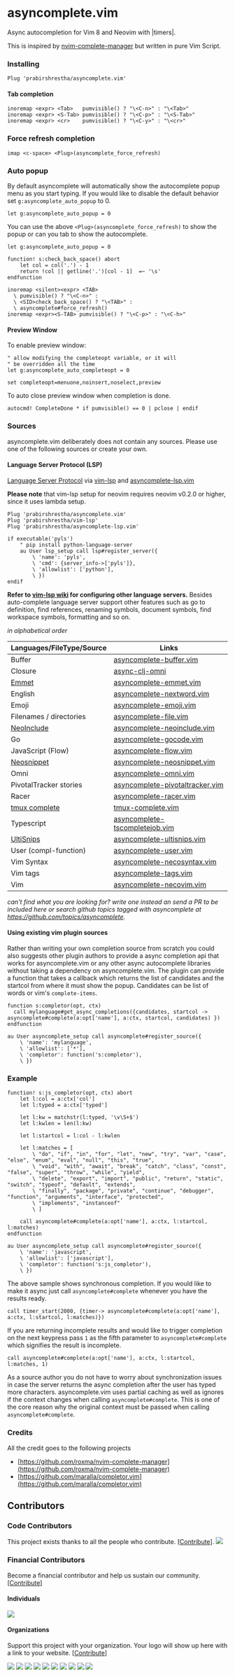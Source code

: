 asyncomplete.vim
================

Async autocompletion for Vim 8 and Neovim with |timers|.

This is inspired by [nvim-complete-manager](https://github.com/roxma/nvim-complete-manager) but written
in pure Vim Script.

### Installing

```viml
Plug 'prabirshrestha/asyncomplete.vim'
```

#### Tab completion

```vim
inoremap <expr> <Tab>   pumvisible() ? "\<C-n>" : "\<Tab>"
inoremap <expr> <S-Tab> pumvisible() ? "\<C-p>" : "\<S-Tab>"
inoremap <expr> <cr>    pumvisible() ? "\<C-y>" : "\<cr>"
```

### Force refresh completion

```vim
imap <c-space> <Plug>(asyncomplete_force_refresh)
```

### Auto popup
By default asyncomplete will automatically show the autocomplete popup menu as you start typing.
If you would like to disable the default behavior set `g:asyncomplete_auto_popup` to 0.

```vim
let g:asyncomplete_auto_popup = 0
```

You can use the above `<Plug>(asyncomplete_force_refresh)` to show the popup
or can you tab to show the autocomplete.

```vim
let g:asyncomplete_auto_popup = 0

function! s:check_back_space() abort
    let col = col('.') - 1
    return !col || getline('.')[col - 1]  =~ '\s'
endfunction

inoremap <silent><expr> <TAB>
  \ pumvisible() ? "\<C-n>" :
  \ <SID>check_back_space() ? "\<TAB>" :
  \ asyncomplete#force_refresh()
inoremap <expr><S-TAB> pumvisible() ? "\<C-p>" : "\<C-h>"
```

#### Preview Window

To enable preview window:

```vim
" allow modifying the completeopt variable, or it will
" be overridden all the time
let g:asyncomplete_auto_completeopt = 0

set completeopt=menuone,noinsert,noselect,preview
```

To auto close preview window when completion is done.

```vim
autocmd! CompleteDone * if pumvisible() == 0 | pclose | endif
```

### Sources

asyncomplete.vim deliberately does not contain any sources. Please use one of the following sources or create your own.

#### Language Server Protocol (LSP)
[Language Server Protocol](https://github.com/Microsoft/language-server-protocol) via [vim-lsp](https://github.com/prabirshrestha/vim-lsp) and [asyncomplete-lsp.vim](https://github.com/prabirshrestha/asyncomplete-lsp.vim)

**Please note** that vim-lsp setup for neovim requires neovim v0.2.0 or higher, since it uses lambda setup.

```vim
Plug 'prabirshrestha/asyncomplete.vim'
Plug 'prabirshrestha/vim-lsp'
Plug 'prabirshrestha/asyncomplete-lsp.vim'

if executable('pyls')
    " pip install python-language-server
    au User lsp_setup call lsp#register_server({
        \ 'name': 'pyls',
        \ 'cmd': {server_info->['pyls']},
        \ 'allowlist': ['python'],
        \ })
endif
```

**Refer to [vim-lsp wiki](https://github.com/prabirshrestha/vim-lsp/wiki/Servers) for configuring other language servers.** Besides auto-complete language server support other features such as go to definition, find references, renaming symbols, document symbols, find workspace symbols, formatting and so on.

*in alphabetical order*

| Languages/FileType/Source     | Links                                                                                              |
|-------------------------------|----------------------------------------------------------------------------------------------------|
| Buffer                        | [asyncomplete-buffer.vim](https://github.com/prabirshrestha/asyncomplete-buffer.vim)               |
| Closure                       | [async-clj-omni](https://github.com/clojure-vim/async-clj-omni)                                    |
| [Emmet][emmet-vim]            | [asyncomplete-emmet.vim](https://github.com/prabirshrestha/asyncomplete-emmet.vim)                 |
| English                       | [asyncomplete-nextword.vim](https://github.com/high-moctane/asyncomplete-nextword.vim)             |
| Emoji                         | [asyncomplete-emoji.vim](https://github.com/prabirshrestha/asyncomplete-emoji.vim)                 |
| Filenames / directories       | [asyncomplete-file.vim](https://github.com/prabirshrestha/asyncomplete-file.vim)                   |
| [NeoInclude][neoinclude]      | [asyncomplete-neoinclude.vim](https://github.com/kyouryuukunn/asyncomplete-neoinclude.vim)         |
| Go                            | [asyncomplete-gocode.vim](https://github.com/prabirshrestha/asyncomplete-gocode.vim)               |
| JavaScript (Flow)             | [asyncomplete-flow.vim](https://github.com/prabirshrestha/asyncomplete-flow.vim)                   |
| [Neosnippet][neosnippet]      | [asyncomplete-neosnippet.vim](https://github.com/prabirshrestha/asyncomplete-neosnippet.vim)       |
| Omni                          | [asyncomplete-omni.vim](https://github.com/yami-beta/asyncomplete-omni.vim)                        |
| PivotalTracker stories        | [asyncomplete-pivotaltracker.vim](https://github.com/hauleth/asyncomplete-pivotaltracker.vim)      |
| Racer                         | [asyncomplete-racer.vim](https://github.com/keremc/asyncomplete-racer.vim)                         |
| [tmux complete][tmuxcomplete] | [tmux-complete.vim][tmuxcomplete]                                                                  |
| Typescript                    | [asyncomplete-tscompletejob.vim](https://github.com/prabirshrestha/asyncomplete-tscompletejob.vim) |
| [UltiSnips][ultisnips]        | [asyncomplete-ultisnips.vim](https://github.com/prabirshrestha/asyncomplete-ultisnips.vim)         |
| User (compl-function)         | [asyncomplete-user.vim](https://github.com/jsit/asyncomplete-user.vim)                             |
| Vim Syntax                    | [asyncomplete-necosyntax.vim](https://github.com/prabirshrestha/asyncomplete-necosyntax.vim)       |
| Vim tags                      | [asyncomplete-tags.vim](https://github.com/prabirshrestha/asyncomplete-tags.vim)                   |
| Vim                           | [asyncomplete-necovim.vim](https://github.com/prabirshrestha/asyncomplete-necovim.vim)             |

[emmet-vim]:    https://github.com/mattn/emmet-vim
[neosnippet]:   https://github.com/Shougo/neosnippet.vim
[neoinclude]:   https://github.com/Shougo/neoinclude.vim
[tmuxcomplete]: https://github.com/wellle/tmux-complete.vim
[ultisnips]:    https://github.com/SirVer/ultisnips

*can't find what you are looking for? write one instead an send a PR to be included here or search github topics tagged with asyncomplete at https://github.com/topics/asyncomplete.*

#### Using existing vim plugin sources

Rather than writing your own completion source from scratch you could also suggests other plugin authors to provide a async completion api that works for asyncomplete.vim or any other async autocomplete libraries without taking a dependency on asyncomplete.vim. The plugin can provide a function that takes a callback which returns the list of candidates and the startcol from where it must show the popup. Candidates can be list of words or vim's `complete-items`.

```vim
function s:completor(opt, ctx)
  call mylanguage#get_async_completions({candidates, startcol -> asyncomplete#complete(a:opt['name'], a:ctx, startcol, candidates) })
endfunction

au User asyncomplete_setup call asyncomplete#register_source({
    \ 'name': 'mylanguage',
    \ 'allowlist': ['*'],
    \ 'completor': function('s:completor'),
    \ })
```

### Example

```vim
function! s:js_completor(opt, ctx) abort
    let l:col = a:ctx['col']
    let l:typed = a:ctx['typed']

    let l:kw = matchstr(l:typed, '\v\S+$')
    let l:kwlen = len(l:kw)

    let l:startcol = l:col - l:kwlen

    let l:matches = [
        \ "do", "if", "in", "for", "let", "new", "try", "var", "case", "else", "enum", "eval", "null", "this", "true",
        \ "void", "with", "await", "break", "catch", "class", "const", "false", "super", "throw", "while", "yield",
        \ "delete", "export", "import", "public", "return", "static", "switch", "typeof", "default", "extends",
        \ "finally", "package", "private", "continue", "debugger", "function", "arguments", "interface", "protected",
        \ "implements", "instanceof"
        \ ]

    call asyncomplete#complete(a:opt['name'], a:ctx, l:startcol, l:matches)
endfunction

au User asyncomplete_setup call asyncomplete#register_source({
    \ 'name': 'javascript',
    \ 'allowlist': ['javascript'],
    \ 'completor': function('s:js_completor'),
    \ })
```

The above sample shows synchronous completion. If you would like to make it async just call `asyncomplete#complete` whenever you have the results ready.

```vim
call timer_start(2000, {timer-> asyncomplete#complete(a:opt['name'], a:ctx, l:startcol, l:matches)})
```

If you are returning incomplete results and would like to trigger completion on the next keypress pass `1` as the fifth parameter to `asyncomplete#complete`
which signifies the result is incomplete.

```vim
call asyncomplete#complete(a:opt['name'], a:ctx, l:startcol, l:matches, 1)
```

As a source author you do not have to worry about synchronization issues in case the server returns the async completion after the user has typed more
characters. asyncomplete.vim uses partial caching as well as ignores if the context changes when calling `asyncomplete#complete`.
This is one of the core reason why the original context must be passed when calling `asyncomplete#complete`.

### Credits
All the credit goes to the following projects
* [https://github.com/roxma/nvim-complete-manager](https://github.com/roxma/nvim-complete-manager)
* [https://github.com/maralla/completor.vim](https://github.com/maralla/completor.vim)

## Contributors

### Code Contributors

This project exists thanks to all the people who contribute. [[Contribute](CONTRIBUTING.md)].
<a href="https://github.com/prabirshrestha/asyncomplete.vim/graphs/contributors"><img src="https://opencollective.com/asyncomplete/contributors.svg?width=890&button=false" /></a>

### Financial Contributors

Become a financial contributor and help us sustain our community. [[Contribute](https://opencollective.com/asyncomplete/contribute)]

#### Individuals

<a href="https://opencollective.com/asyncomplete"><img src="https://opencollective.com/asyncomplete/individuals.svg?width=890"></a>

#### Organizations

Support this project with your organization. Your logo will show up here with a link to your website. [[Contribute](https://opencollective.com/asyncomplete/contribute)]

<a href="https://opencollective.com/asyncomplete/organization/0/website"><img src="https://opencollective.com/asyncomplete/organization/0/avatar.svg"></a>
<a href="https://opencollective.com/asyncomplete/organization/1/website"><img src="https://opencollective.com/asyncomplete/organization/1/avatar.svg"></a>
<a href="https://opencollective.com/asyncomplete/organization/2/website"><img src="https://opencollective.com/asyncomplete/organization/2/avatar.svg"></a>
<a href="https://opencollective.com/asyncomplete/organization/3/website"><img src="https://opencollective.com/asyncomplete/organization/3/avatar.svg"></a>
<a href="https://opencollective.com/asyncomplete/organization/4/website"><img src="https://opencollective.com/asyncomplete/organization/4/avatar.svg"></a>
<a href="https://opencollective.com/asyncomplete/organization/5/website"><img src="https://opencollective.com/asyncomplete/organization/5/avatar.svg"></a>
<a href="https://opencollective.com/asyncomplete/organization/6/website"><img src="https://opencollective.com/asyncomplete/organization/6/avatar.svg"></a>
<a href="https://opencollective.com/asyncomplete/organization/7/website"><img src="https://opencollective.com/asyncomplete/organization/7/avatar.svg"></a>
<a href="https://opencollective.com/asyncomplete/organization/8/website"><img src="https://opencollective.com/asyncomplete/organization/8/avatar.svg"></a>
<a href="https://opencollective.com/asyncomplete/organization/9/website"><img src="https://opencollective.com/asyncomplete/organization/9/avatar.svg"></a>
